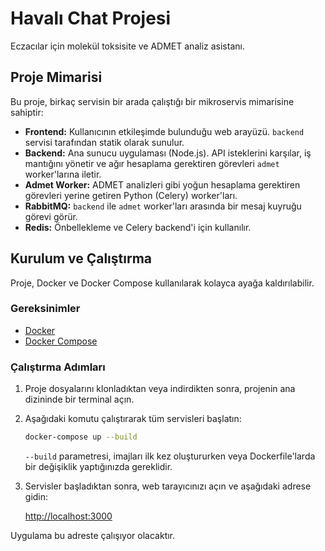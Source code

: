 # Havalı Chat Projesi

Eczacılar için molekül toksisite ve ADMET analiz asistanı.

## Proje Mimarisi

Bu proje, birkaç servisin bir arada çalıştığı bir mikroservis mimarisine sahiptir:

- **Frontend:** Kullanıcının etkileşimde bulunduğu web arayüzü. `backend` servisi tarafından statik olarak sunulur.
- **Backend:** Ana sunucu uygulaması (Node.js). API isteklerini karşılar, iş mantığını yönetir ve ağır hesaplama gerektiren görevleri `admet` worker'larına iletir.
- **Admet Worker:** ADMET analizleri gibi yoğun hesaplama gerektiren görevleri yerine getiren Python (Celery) worker'ları.
- **RabbitMQ:** `backend` ile `admet` worker'ları arasında bir mesaj kuyruğu görevi görür.
- **Redis:** Önbellekleme ve Celery backend'i için kullanılır.

## Kurulum ve Çalıştırma

Proje, Docker ve Docker Compose kullanılarak kolayca ayağa kaldırılabilir.

### Gereksinimler

- [Docker](https://www.docker.com/get-started)
- [Docker Compose](https://docs.docker.com/compose/install/)

### Çalıştırma Adımları

1.  Proje dosyalarını klonladıktan veya indirdikten sonra, projenin ana dizininde bir terminal açın.

2.  Aşağıdaki komutu çalıştırarak tüm servisleri başlatın:

    ```bash
    docker-compose up --build
    ```

    `--build` parametresi, imajları ilk kez oluştururken veya Dockerfile'larda bir değişiklik yaptığınızda gereklidir.

3.  Servisler başladıktan sonra, web tarayıcınızı açın ve aşağıdaki adrese gidin:

    [http://localhost:3000](http://localhost:3000)

Uygulama bu adreste çalışıyor olacaktır.
